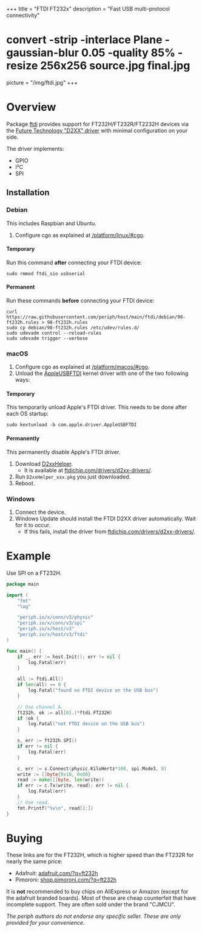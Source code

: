 +++
title = "FTDI FT232x"
description = "Fast USB multi-protocol connectivity"
#   convert -strip -interlace Plane -gaussian-blur 0.05 -quality 85% -resize 256x256 source.jpg final.jpg
picture = "/img/ftdi.jpg"
+++


# Overview

Package [ftdi](https://periph.io/x/host/v3/ftdi) provides support for
FT232H/FT232R/FT2232H devices via the [Future Technology "D2XX" driver](
https://ftdichip.com/drivers/d2xx-drivers/) with minimal configuration on your
side.

The driver implements:

- GPIO
- I²C
- SPI


## Installation


### Debian

This includes Raspbian and Ubuntu.

1. Configure cgo as explained at [/platform/linux/#cgo](/platform/linux/#cgo).


#### Temporary

Run this command **after** connecting your FTDI device:

```
sudo rmmod ftdi_sio usbserial
```


#### Permanent

Run these commands **before** connecting your FTDI device:

```
curl https://raw.githubusercontent.com/periph/host/main/ftdi/debian/98-ft232h.rules > 98-ft232h.rules
sudo cp debian/98-ft232h.rules /etc/udev/rules.d/
sudo udevadm control --reload-rules
sudo udevadm trigger --verbose
```


### macOS

1. Configure cgo as explained at [/platform/macos/#cgo](/platform/macos/#cgo).
1. Unload the
   [AppleUSBFTDI](https://developer.apple.com/library/content/technotes/tn2315/_index.html)
   kernel driver with one of the two following ways:


#### Temporary

This temporarily unload Apple's FTDI driver. This needs to be done after each
OS startup:

```
sudo kextunload -b com.apple.driver.AppleUSBFTDI
```


#### Permanently

This permanently disable Apple's FTDI driver.

1. Download
   [D2xxHelper](https://www.ftdichip.com/Drivers/D2XX/MacOSX/D2xxHelper_v2.0.0.pkg).
   - It is available at
     [ftdichip.com/drivers/d2xx-drivers/](https://ftdichip.com/drivers/d2xx-drivers/).
1. Run `D2xxHelper_xxx.pkg` you just downloaded.
1. Reboot.


### Windows

1. Connect the device.
1. Windows Update should install the FTDI D2XX driver automatically. Wait for it
   to occur.
   - If this fails, install the driver from
     [ftdichip.com/drivers/d2xx-drivers/](https://ftdichip.com/drivers/d2xx-drivers/).


# Example

Use SPI on a FT232H.

```go
package main

import (
    "fmt"
    "log"

    "periph.io/x/conn/v3/physic"
    "periph.io/x/conn/v3/spi"
    "periph.io/x/host/v3"
    "periph.io/x/host/v3/ftdi"
)

func main() {
    if _, err := host.Init(); err != nil {
        log.Fatal(err)
    }

    all := ftdi.All()
    if len(all) == 0 {
        log.Fatal("found no FTDI device on the USB bus")
    }

    // Use channel A.
    ft232h, ok := all[0].(*ftdi.FT232H)
    if !ok {
        log.Fatal("not FTDI device on the USB bus")
    }

    s, err := ft232h.SPI()
    if err != nil {
        log.Fatal(err)
    }

    c, err := s.Connect(physic.KiloHertz*100, spi.Mode3, 8)
    write := []byte{0x10, 0x00}
    read := make([]byte, len(write))
    if err := c.Tx(write, read); err != nil {
        log.Fatal(err)
    }
    // Use read.
    fmt.Printf("%v\n", read[1:])
}
```


# Buying

These links are for the FT232H, which is higher speed than the FT232R for nearly
the same price:

- Adafruit: [adafruit.com/?q=ft232h](https://www.adafruit.com/?q=ft232h)
- Pimoroni: [shop.pimoroni.com/?q=ft232h](https://shop.pimoroni.com/?q=ft232h)

It is **not** recommended to buy chips on AliExpress or Amazon (except for the
adafruit branded boards). Most of these are cheap counterfeit that have
incomplete support. They are often sold under the brand "CJMCU".

_The periph authors do not endorse any specific seller. These are only provided
for your convenience._

